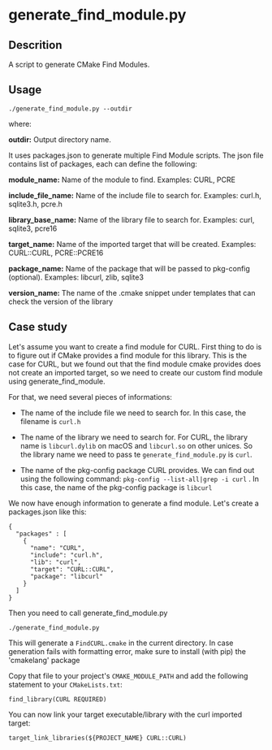 # generate_find_module.py

## Descrition
A script to generate CMake Find Modules.

## Usage

```
./generate_find_module.py --outdir
```

where:

**outdir:** Output directory name.

It uses packages.json to generate multiple Find Module scripts. The json file contains list of packages, each can define the following:

**module\_name:** Name of the module to find. Examples: CURL, PCRE

**include\_file\_name:** Name of the include file to search for. Examples: curl.h, sqlite3.h, pcre.h

**library\_base\_name:** Name of the library file to search for. Examples: curl, sqlite3, pcre16

**target\_name:** Name of the imported target that will be created. Examples: CURL::CURL, PCRE::PCRE16

**package\_name:** Name of the package that will be passed to pkg-config (optional). Examples: libcurl, zlib, sqlite3

**version\_name:** The name of the .cmake snippet under templates that can check the version of the library

## Case study

Let's assume you want to create a find module for CURL. First thing to do is to figure out if CMake provides a find module for this library. This is the case for CURL, but we found out that the find module cmake provides does not create an imported target, so we need to create our custom find module using generate\_find\_module.

For that, we need several pieces of informations:

* The name of the include file we need to search for. In this case, the filename is `curl.h`

* The name of the library we need to search for. For CURL, the library name is `libcurl.dylib` on macOS and `libcurl.so` on other unices. So the library name we need to pass te `generate_find_module.py` is `curl`.

* The name of the pkg-config package CURL provides. We can find out using the following command: ```pkg-config --list-all|grep -i curl``` . In this case, the name of the pkg-config package is `libcurl`

We now have enough information to generate a find module. Let's create a packages.json like this:

```
{
  "packages" : [
    {
      "name": "CURL",
      "include": "curl.h",
      "lib": "curl",
      "target": "CURL::CURL",
      "package": "libcurl"
    }
  ]
}
```

Then you need to call generate_find_module.py

```
./generate_find_module.py
```

This will generate a `FindCURL.cmake` in the current directory. In case generation fails with
formatting error, make sure to install (with pip) the 'cmakelang' package

Copy that file to your project's `CMAKE_MODULE_PATH` and add the following statement to your `CMakeLists.txt`:

```
find_library(CURL REQUIRED)
```

You can now link your target executable/library with the curl imported target:

```
target_link_libraries(${PROJECT_NAME} CURL::CURL)
```


